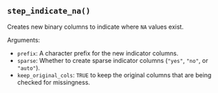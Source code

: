 ## `step_indicate_na()`

Creates new binary columns to indicate where `NA` values exist.

Arguments:
* `prefix`: A character prefix for the new indicator columns.
* `sparse`: Whether to create sparse indicator columns (`"yes"`, `"no"`, or `"auto"`).
* `keep_original_cols`: `TRUE` to keep the original columns that are being checked for missingness.

